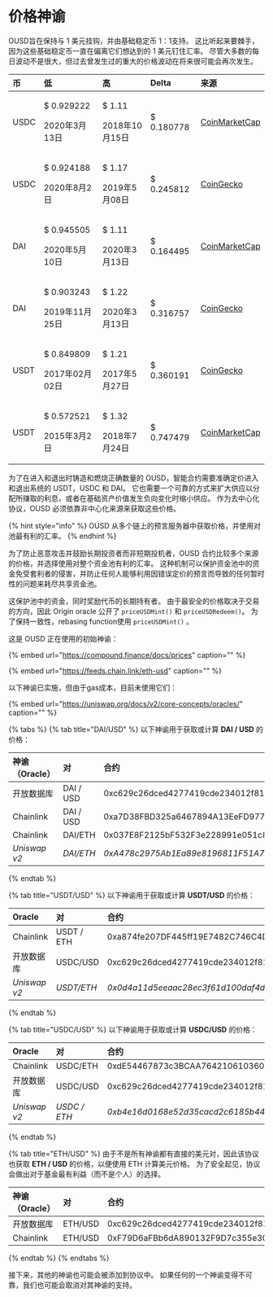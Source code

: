 # 价格神谕

OUSD旨在保持与 1 美元挂钩，并由基础稳定币 1：1支持。 这比听起来要棘手，因为这些基础稳定币一直在偏离它们想达到的 1 美元钉住汇率。 尽管大多数的每日波动不是很大，但过去曾发生过的重大的价格波动在将来很可能会再次发生。

<table>
  <thead>
    <tr>
      <th style="text-align:left">币</th>
      <th style="text-align:left"><b>低</b>
      </th>
      <th style="text-align:left"><b>高</b>
      </th>
      <th style="text-align:left"><b>Delta</b>
      </th>
      <th style="text-align:left"><b>来源</b>
      </th>
    </tr>
  </thead>
  <tbody>
    <tr>
      <td style="text-align:left">USDC</td>
      <td style="text-align:left">
        <p>$ 0.929222</p>
        <p>2020年3月13日</p>
      </td>
      <td style="text-align:left">
        <p>$ 1.11</p>
        <p>2018年10月15日</p>
      </td>
      <td style="text-align:left">$ 0.180778</td>
      <td style="text-align:left"><a href="https://coinmarketcap.com/currencies/usd-coin/">CoinMarketCap</a>
      </td>
    </tr>
    <tr>
      <td style="text-align:left">USDC</td>
      <td style="text-align:left">
        <p>$ 0.924188</p>
        <p>2020年8月2日</p>
      </td>
      <td style="text-align:left">
        <p>$ 1.17</p>
        <p>2019年5月08日</p>
      </td>
      <td style="text-align:left">$ 0.245812</td>
      <td style="text-align:left"><a href="https://www.coingecko.com/en/coins/usd-coin">CoinGecko</a>
      </td>
    </tr>
    <tr>
      <td style="text-align:left">DAI</td>
      <td style="text-align:left">
        <p>$ 0.945505</p>
        <p>2020年5月10日</p>
      </td>
      <td style="text-align:left">
        <p>$ 1.11</p>
        <p>2020年3月13日</p>
      </td>
      <td style="text-align:left">$ 0.164495</td>
      <td style="text-align:left"><a href="https://coinmarketcap.com/currencies/multi-collateral-dai/">CoinMarketCap</a>
      </td>
    </tr>
    <tr>
      <td style="text-align:left">DAI</td>
      <td style="text-align:left">
        <p>$ 0.903243</p>
        <p>2019年11月25日</p>
      </td>
      <td style="text-align:left">
        <p>$ 1.22</p>
        <p>2020年3月13日</p>
      </td>
      <td style="text-align:left">$ 0.316757</td>
      <td style="text-align:left"><a href="https://www.coingecko.com/en/coins/dai">CoinGecko</a>
      </td>
    </tr>
    <tr>
      <td style="text-align:left">USDT</td>
      <td style="text-align:left">
        <p>$ 0.849809</p>
        <p>2017年02月02日</p>
      </td>
      <td style="text-align:left">
        <p>$ 1.21</p>
        <p>2017年5月27日</p>
      </td>
      <td style="text-align:left">$ 0.360191</td>
      <td style="text-align:left"><a href="https://www.coingecko.com/en/coins/tether">CoinGecko</a>
      </td>
    </tr>
    <tr>
      <td style="text-align:left">USDT</td>
      <td style="text-align:left">
        <p>$ 0.572521</p>
        <p>2015年3月2日</p>
      </td>
      <td style="text-align:left">
        <p>$ 1.32</p>
        <p>2018年7月24日</p>
      </td>
      <td style="text-align:left">$ 0.747479</td>
      <td style="text-align:left"><a href="https://coinmarketcap.com/currencies/tether/">CoinMarketCap</a>
      </td>
    </tr>
  </tbody>
</table>

为了在进入和退出时铸造和燃烧正确数量的 OUSD，智能合约需要准确定价进入和退出系统的 USDT，USDC 和 DAI。 它也需要一个可靠的方式来扩大供应以分配所赚取的利息，或者在基础资产价值发生负向变化时缩小供应。 作为去中心化协议，OUSD 必须依靠非中心化来源来获取这些价格。

{% hint style="info" %}
OUSD 从多个链上的预言服务器中获取价格，并使用对池最有利的汇率。
{% endhint %}

为了防止恶意攻击并鼓励长期投资者而非短期投机者，OUSD 合约比较多个来源的价格，并选择使用对整个资金池有利的汇率。 这种机制可以保护资金池中的资金免受套利者的侵害，并防止任何人能够利用因错误定价的预言而导致的任何暂时性的问题来耗尽共享资金池。

这保护池中的资金，同时奖励代币的长期持有者。 由于最安全的价格取决于交易的方向，因此 Origin oracle 公开了 `priceUSDMint()` 和 `priceUSDRedeem()`。 为了保持一致性，rebasing function使用 `priceUSDMint()` 。

这是 OUSD 正在使用的初始神谕：

{% embed url="https://compound.finance/docs/prices" caption="" %}

{% embed url="https://feeds.chain.link/eth-usd" caption="" %}

以下神谕已实施，但由于gas成本，目前未使用它们：

{% embed url="https://uniswap.org/docs/v2/core-concepts/oracles/" caption="" %}

{% tabs %}
{% tab title="DAI/USD" %}
以下神谕用于获取或计算 **DAI / USD** 的价格：

| 神谕（Oracle）   | 对         | 合约                                           |
|:------------ |:--------- |:-------------------------------------------- |
| 开放数据库        | DAI / USD | 0xc629c26dced4277419cde234012f8160a0278a79   |
| Chainlink    | DAI / USD | 0xa7D38FBD325a6467894A13EeFD977aFE558bC1f0   |
| Chainlink    | DAI/ETH   | 0x037E8F2125bF532F3e228991e051c8A7253B642c   |
| _Uniswap v2_ | _DAI/ETH_ | _0xA478c2975Ab1Ea89e8196811F51A7B7Ade33eB11_ |
{% endtab %}

{% tab title="USDT/USD" %}
以下神谕用于获取或计算 **USDT/USD** 的价格：

| O**racle**   | 对          | 合约                                           |
|:------------ |:---------- |:-------------------------------------------- |
| Chainlink    | USDT / ETH | 0xa874fe207DF445ff19E7482C746C4D3fD0CB9AcE   |
| 开放数据库        | USDC/USD   | 0xc629c26dced4277419cde234012f8160a0278a79   |
| _Uniswap v2_ | _USDT/ETH_ | _0x0d4a11d5eeaac28ec3f61d100daf4d40471f1852_ |
{% endtab %}

{% tab title="USDC/USD" %}
以下神谕用于获取或计算 **USDC/USD** 的价格：

| O**racle**   | 对            | 合约                                           |
|:------------ |:------------ |:-------------------------------------------- |
| Chainlink    | USDC/ETH     | 0xdE54467873c3BCAA76421061036053e371721708   |
| 开放数据库        | USDC/USD     | 0xc629c26dced4277419cde234012f8160a0278a79   |
| _Uniswap v2_ | _USDC / ETH_ | _0xb4e16d0168e52d35cacd2c6185b44281ec28c9dc_ |
{% endtab %}

{% tab title="ETH/USD" %}
由于不是所有神谕都有直接的美元对，因此该协议也获取 **ETH / USD** 的价格，以便使用 ETH 计算美元价格。 为了安全起见，协议会做出对于基金最有利益（而不是个人）的选择。

| 神谕（Oracle） | 对       | 合约                                         |
|:---------- |:------- |:------------------------------------------ |
| 开放数据库      | ETH/USD | 0xc629c26dced4277419cde234012f8160a0278a79 |
| Chainlink  | ETH/USD | 0xF79D6aFBb6dA890132F9D7c355e3015f15F3406F |
{% endtab %}
{% endtabs %}

接下来，其他的神谕也可能会被添加到协议中。 如果任何的一个神谕变得不可靠，我们也可能会取消对其神谕的支持。


